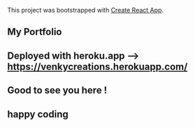 This project was bootstrapped with [Create React App](https://github.com/facebook/create-react-app).

## My Portfolio

## Deployed with heroku.app -->  https://venkycreations.herokuapp.com/

## Good to see you here !
## happy coding 
